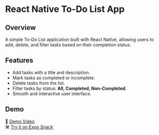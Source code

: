 # React Native To-Do List App  

## Overview  
A simple To-Do List application built with React Native, allowing users to add, delete, and filter tasks based on their completion status.  

## Features  
- Add tasks with a title and description.  
- Mark tasks as completed or incomplete.  
- Delete tasks from the list.  
- Filter tasks by status: **All, Completed, Non-Completed**.  
- Smooth and interactive user interface.  

## Demo  
🎥 [Demo Video](https://github.com/user-attachments/assets/3b03efe6-5485-4745-bb04-a515ea4564c8)  
🛠 [Try it on Expo Snack](https://snack.expo.dev/@magic4k/982931)  
